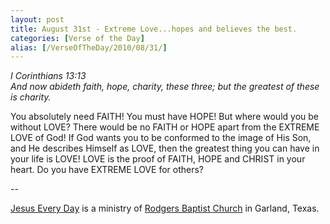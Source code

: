 ```yaml
---
layout: post
title: August 31st - Extreme Love...hopes and believes the best.
categories: [Verse of the Day]
alias: [/VerseOfTheDay/2010/08/31/]
---
```


_I Corinthians 13:13  
And now abideth faith, hope, charity, these three; but the greatest
of these is charity._

You absolutely need FAITH! You must have HOPE! But where would you
be without LOVE? There would be no FAITH or HOPE apart from the
EXTREME LOVE of God! If God wants you to be conformed to the image of
His Son, and He describes Himself as LOVE, then the greatest thing you
can have in your life is LOVE! LOVE is the proof of FAITH, HOPE and
CHRIST in your heart. Do you have EXTREME LOVE for others?

 --

<a href=http://jesuseveryday.net>Jesus Every Day</a> is a ministry of <a href=http://rodgersbaptist.net>Rodgers Baptist Church</a> in Garland, Texas.
